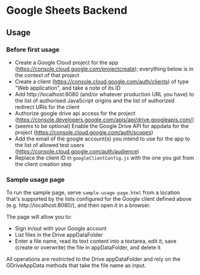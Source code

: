 # Google Sheets Backend

## Usage

### Before first usage

- Create a Google Cloud project for the app (https://console.cloud.google.com/projectcreate); everything below is in the context of that project
- Create a client (https://console.cloud.google.com/auth/clients) of type "Web application", and take a note of its ID
- Add http://localhost:8080 (and/or whatever production URL you have) to the list of authorised JavaScript origins and the list of authorized redirect URIs for the client
- Authorize google drive api access for the project (https://console.developers.google.com/apis/api/drive.googleapis.com/)
- (seems to be optional) Enable the Google Drive API for appdata for the project (https://console.cloud.google.com/auth/scopes)
- Add the email of the google account(s) you intend to use for the app to the list of allowed test users (https://console.cloud.google.com/auth/audience)
- Replace the client ID in `googleClientConfig.js` with the one you got from the client creation step

### Sample usage page

To run the sample page, serve `sample-usage-page.html` from a location that's supported by the lists configured for the Google client defined above (e.g. http://localhost:8080/), and then open it in a browser.

The page will allow you to:
- Sign in/out with your Google account
- List files in the Drive appDataFolder
- Enter a file name, read its text content into a textarea, edit it, save (create or overwrite) the file in appDataFolder, and delete it

All operations are restricted to the Drive appDataFolder and rely on the GDriveAppData methods that take the file name as input.
